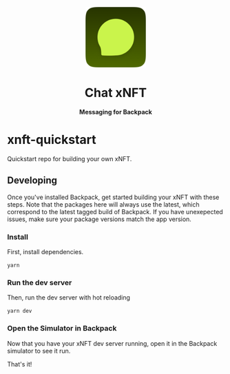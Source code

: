 <div align="center">

  <img src="/assets/logoDark.png" width="140px" height="140px" />

  <h1>Chat xNFT</h1>

  <p>
    <strong>Messaging for Backpack</strong>
  </p>
</div>

# xnft-quickstart

Quickstart repo for building your own xNFT.

## Developing

Once you've installed Backpack, get started building your xNFT with these steps. Note that the packages here will always use the latest, which correspond to the latest tagged build of Backpack. If you have unexepected issues, make sure your package versions match the app version.

### Install

First, install dependencies.

```
yarn
```

### Run the dev server

Then, run the dev server with hot reloading

```
yarn dev
```

### Open the Simulator in Backpack

Now that you have your xNFT dev server running, open it in the Backpack simulator to see it run.

That's it!
